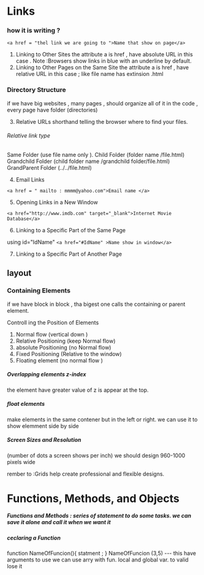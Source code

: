 # Links

### how it is writing ?
` <a href = "thel link we are going to ">Name that show on page</a> ` 


1. Linking to Other Sites
the attribute a is href , have absolute URL in this case . 
Note :Browsers show links in blue with
an underline by default.
2. Linking to Other Pages
on the Same Site
the attribute a is href , have relative URL in this case ; like file name has extinsion .html


### Directory Structure
if we have big websites , many pages , should  organize all of it in the code , every page have folder  (directories)



3. Relative URLs
shorthand telling the browser where to
find your files.

###### Relative link type 
Same Folder (use file name only ).
Child Folder (folder name /file.html)
Grandchild Folder  (child folder name  /grandchild folder/file.html)
GrandParent Folder  (../../file.html)



4. Email Links

`<a href = " mailto : mmmm@yahoo.com">Email name </a> `



5. Opening Links in a New Window

` <a href="http://www.imdb.com" target="_blank">Internet Movie Database</a> `

 6. Linking to a Specific
Part of the Same Page

using id="IdName"
` <a href="#IdName" >Name show in window</a> `

7. Linking to a Specific  Part of Another Page



## layout

### Containing Elements
if we have block in block , tha bigest one calls  the containing or parent element.

Controll ing the Position of Elements
1. Normal flow (vertical down )
2. Relative Positioning (keep Normal flow) 
3. absolute Positioning (no Normal flow) 
4. Fixed Positioning (Relative  to the window)
5. Floating element (no normal flow )



##### Overlapping elements  z-index

the element have greater value of z is appear at the top.


##### float elements  
make elements   in the same contener but in the left or right.
we can use it to show elemment side by side 



##### Screen Sizes and Resolution 

(number of dots a screen shows per inch)
we should design 960-1000 pixels wide


rember to :Grids help create professional and flexible designs.
 



# Functions, Methods, and Objects

##### Functions and Methods : series of statement to do some tasks. we can save it alone and call it when we want it 

##### ceclaring a Function 
function NameOfFuncion(){ 
statment ;
}
NameOfFuncion (3,5) --- this have arguments to use 
we can use arry with fun. local and global var. to valid lose it 


